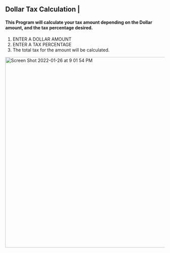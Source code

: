 ## Dollar Tax Calculation | 

#### This Program will calculate your tax amount depending on the Dollar amount, and the tax percentage desired.  

1. ENTER A DOLLAR AMOUNT
2. ENTER A TAX PERCENTAGE
3. The total tax for the amount will be calculated.

<img width="600" alt="Screen Shot 2022-01-26 at 9 01 54 PM" src="https://user-images.githubusercontent.com/81205562/151295041-93fb4089-691f-48ad-ac39-f42b75006e9d.png">
